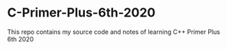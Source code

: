 # C-Primer-Plus-6th-2020
This repo contains my source code and notes of learning C++ Primer Plus 6th 2020

